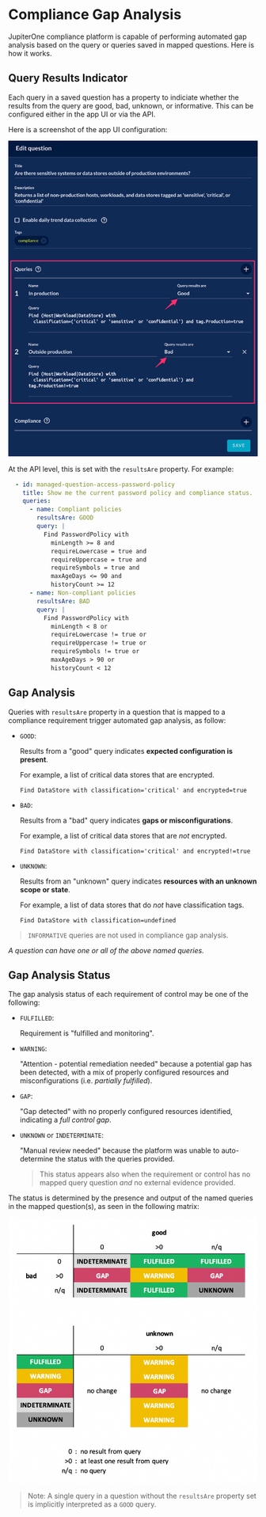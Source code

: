 # Compliance Gap Analysis

JupiterOne compliance platform is capable of performing automated gap analysis
based on the query or queries saved in mapped questions. Here is how it works.

## Query Results Indicator

Each query in a saved question has a property to indiciate whether the results
from the query are good, bad, unknown, or informative. This can be configured
either in the app UI or via the API.

Here is a screenshot of the app UI configuration:

![edit-question](../../assets/query-question-edit-name-results.png)

At the API level, this is set with the `resultsAre` property. For example:

```yaml
  - id: managed-question-access-password-policy
    title: Show me the current password policy and compliance status.
    queries:
      - name: Compliant policies
        resultsAre: GOOD
        query: |
          Find PasswordPolicy with
            minLength >= 8 and
            requireLowercase = true and
            requireUppercase = true and
            requireSymbols = true and
            maxAgeDays <= 90 and
            historyCount >= 12
      - name: Non-compliant policies
        resultsAre: BAD
        query: |
          Find PasswordPolicy with
            minLength < 8 or
            requireLowercase != true or
            requireUppercase != true or
            requireSymbols != true or
            maxAgeDays > 90 or
            historyCount < 12
```

## Gap Analysis

Queries with `resultsAre` property in a question that is mapped to a compliance
requirement trigger automated gap analysis, as follow:

- `GOOD`:

  Results from a "good" query indicates **expected configuration is present**.
  
  For example, a list of critical data stores that are encrypted.

  ```j1ql
  Find DataStore with classification='critical' and encrypted=true
  ```

- `BAD`:

  Results from a "bad" query indicates **gaps or misconfigurations**.

  For example, a list of critical data stores that are _not_ encrypted.

  ```j1ql
  Find DataStore with classification='critical' and encrypted!=true
  ```

- `UNKNOWN`:

  Results from an "unknown" query indicates **resources with an unknown scope or state**.

  For example, a list of data stores that do _not_ have classification tags.

  ```j1ql
  Find DataStore with classification=undefined
  ```

> `INFORMATIVE` queries are not used in compliance gap analysis.

_A question can have one or all of the above named queries._

## Gap Analysis Status

The gap analysis status of each requirement of control may be one of the
following:

- `FULFILLED`:

  Requirement is "fulfilled and monitoring".

- `WARNING`:

  "Attention - potential remediation needed" because a potential gap has been
  detected, with a mix of properly configured resources and misconfigurations
  (i.e. _partially fulfilled_).

- `GAP`:

  "Gap detected" with no properly configured resources identified, indicating a
  _full control gap_.

- `UNKNOWN` or `INDETERMINATE`:

  "Manual review needed" because the platform was unable to auto-determine the
  status with the queries provided.

  > This status appears also when the requirement or control has no mapped query
    question _and_ no external evidence provided.

The status is determined by the presence and output of the named queries in the
mapped question(s), as seen in the following matrix:

![compliance-gap-analysis](../../assets/compliance-query-gap-analysis-status.png)

> Note: A single query in a question without the `resultsAre` property set is
  implicitly interpreted as a `GOOD` query.
